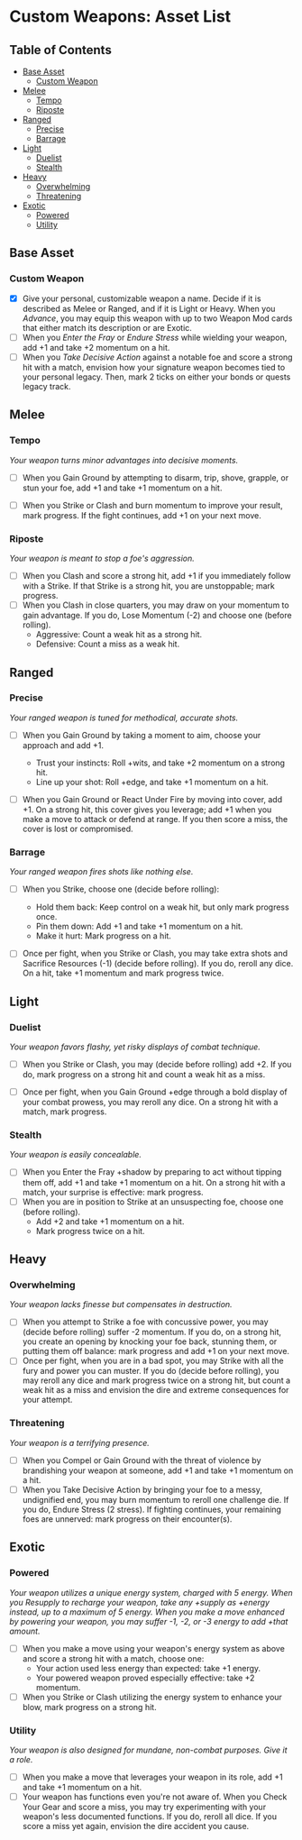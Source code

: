 # Custom Weapons: Asset List

## Table of Contents
- [Base Asset](#base-asset)
  - [Custom Weapon](#custom-weapon)
- [Melee](#melee)
  - [Tempo](#tempo)
  - [Riposte](#riposte)
- [Ranged](#ranged)
  - [Precise](#precise)
  - [Barrage](#barrage)
- [Light](#light)
  - [Duelist](#duelist)
  - [Stealth](#stealth)
- [Heavy](#heavy)
  - [Overwhelming](#overwhelming)
  - [Threatening](#threatening)
- [Exotic](#exotic)
  - [Powered](#powered)
  - [Utility](#utility)

## Base Asset
### Custom Weapon

- [x] Give your personal, customizable weapon a name. Decide if it is described as Melee or Ranged, and if it is Light or Heavy. When you *Advance*, you may equip this weapon with up to two Weapon Mod cards that either match its description or are Exotic.
- [ ] When you *Enter the Fray* or *Endure Stress* while wielding your weapon, add +1 and take +2 momentum on a hit.
- [ ] When you *Take Decisive Action* against a notable foe and score a strong hit with a match, envision how your signature weapon becomes tied to your personal legacy. Then, mark 2 ticks on either your bonds or quests legacy track.

## Melee


### Tempo

*Your weapon turns minor advantages into decisive moments.*
- [ ] When you Gain Ground by attempting to disarm, trip, shove, grapple, or stun your foe, add +1 and take +1 momentum on a hit.
- [ ] When you Strike or Clash and burn momentum to improve your result, mark progress. If the fight continues, add +1 on your next move.


### Riposte

*Your weapon is meant to stop a foe's aggression.*
- [ ] When you Clash and score a strong hit, add +1 if you immediately follow with a Strike. If that Strike is a strong hit, you are unstoppable; mark progress.
- [ ] When you Clash in close quarters, you may draw on your momentum to gain advantage. If you do, Lose Momentum (-2) and choose one (before rolling).
  - Aggressive: Count a weak hit as a strong hit.
  - Defensive: Count a miss as a weak hit.


## Ranged


### Precise

*Your ranged weapon is tuned for methodical, accurate shots.*
- [ ] When you Gain Ground by taking a moment to aim, choose your approach and add +1.
  - Trust your instincts: Roll +wits, and take +2 momentum on a strong hit.
  - Line up your shot: Roll +edge, and take +1 momentum on a hit.
- [ ] When you Gain Ground or React Under Fire by moving into cover, add +1. On a strong hit, this cover gives you leverage; add +1 when you make a move to attack or defend at range. If you then score a miss, the cover is lost or compromised.


### Barrage

*Your ranged weapon fires shots like nothing else.*
- [ ] When you Strike, choose one (decide before rolling):
  - Hold them back: Keep control on a weak hit, but only mark progress once.
  - Pin them down: Add +1 and take +1 momentum on a hit.
  - Make it hurt: Mark progress on a hit.
- [ ] Once per fight, when you Strike or Clash, you may take extra shots and Sacrifice Resources (-1) (decide before rolling). If you do, reroll any dice. On a hit, take +1 momentum and mark progress twice.


## Light


### Duelist

*Your weapon favors flashy, yet risky displays of combat technique.*
- [ ] When you Strike or Clash, you may (decide before rolling) add +2. If you do, mark progress on a strong hit and count a weak hit as a miss.
- [ ] Once per fight, when you Gain Ground +edge through a bold display of your combat prowess, you may reroll any dice. On a strong hit with a match, mark progress.


### Stealth

*Your weapon is easily concealable.*
- [ ] When you Enter the Fray +shadow by preparing to act without tipping them off, add +1 and take +1 momentum on a hit. On a strong hit with a match, your surprise is effective: mark progress.
- [ ] When you are in position to Strike at an unsuspecting foe, choose one (before rolling).
  - Add +2 and take +1 momentum on a hit.
  - Mark progress twice on a hit.

## Heavy


### Overwhelming

*Your weapon lacks finesse but compensates in destruction.*
- [ ] When you attempt to Strike a foe with concussive power, you may (decide before rolling) suffer -2 momentum. If you do, on a strong hit, you create an opening by knocking your foe back, stunning them, or putting them off balance: mark progress and add +1 on your next move.
- [ ] Once per fight, when you are in a bad spot, you may Strike with all the fury and power you can muster. If you do (decide before rolling), you may reroll any dice and mark progress twice on a strong hit, but count a weak hit as a miss and envision the dire and extreme consequences for your attempt.

### Threatening

*Your weapon is a terrifying presence.*
- [ ] When you Compel or Gain Ground with the threat of violence by brandishing your weapon at someone, add +1 and take +1 momentum on a hit.
- [ ] When you Take Decisive Action by bringing your foe to a messy, undignified end, you may burn momentum to reroll one challenge die. If you do, Endure Stress (2 stress). If fighting continues, your remaining foes are unnerved: mark progress on their encounter(s).

## Exotic


### Powered

*Your weapon utilizes a unique energy system, charged with 5 energy. When you Resupply to recharge your weapon, take any +supply as +energy instead, up to a maximum of 5 energy. When you make a move enhanced by powering your weapon, you may suffer -1, -2, or -3 energy to add +that amount.*
- [ ] When you make a move using your weapon's energy system as above and score a strong hit with a match, choose one:
  - Your action used less energy than expected: take +1 energy.
  - Your powered weapon proved especially effective: take +2 momentum.
- [ ] When you Strike or Clash utilizing the energy system to enhance your blow, mark progress on a strong hit.

### Utility

*Your weapon is also designed for mundane, non-combat purposes. Give it a role.*
- [ ] When you make a move that leverages your weapon in its role, add +1 and take +1 momentum on a hit.
- [ ] Your weapon has functions even you're not aware of. When you Check Your Gear and score a miss, you may try experimenting with your weapon's less documented functions. If you do, reroll all dice. If you score a miss yet again, envision the dire accident you cause.